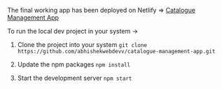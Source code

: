 The final working app has been deployed on Netlify => [Catalogue Management App]([https://link-url-here.org](https://clinquant-dragon-b3ee00.netlify.app/))

To run the local dev project in your system ->

1. Clone the project into your system
```git clone https://github.com/abhishekwebdevv/catalogue-management-app.git```

2. Update the npm packages
```npm install```

2. Start the development server
```npm start```

